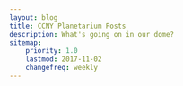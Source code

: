 ```yaml
---
layout: blog
title: CCNY Planetarium Posts
description: What's going on in our dome?
sitemap:
    priority: 1.0
    lastmod: 2017-11-02
    changefreq: weekly
---
```

